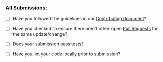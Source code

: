### All Submissions:

* [ ] Have you followed the guidelines in our [Contributing document](CONTRIBUTING.md)?
* [ ] Have you checked to ensure there aren't other open [Pull Requests](../../pulls) for the same update/change?
* [ ] Does your submission pass tests?
* [ ] Have you lint your code locally prior to submission?




